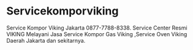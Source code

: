 # Servicekomporviking
Service Kompor Viking Jakarta 0877-7788-8338. Service Center Resmi VIKING Melayani Jasa Service Kompor Gas Viking ,Service Oven Viking Daerah Jakarta dan sekitarnya. 
